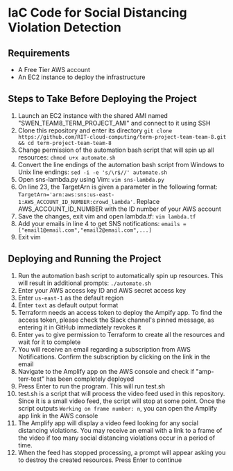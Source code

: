 # IaC Code for Social Distancing Violation Detection

## Requirements
- A Free Tier AWS account
- An EC2 instance to deploy the infrastructure

## Steps to Take Before Deploying the Project
1. Launch an EC2 instance with the shared AMI named "SWEN_TEAM8_TERM_PROJECT_AMI" and connect to it using SSH
2. Clone this repository and enter its directory `git clone https://github.com/RIT-cloud-computing/term-project-team-team-8.git && cd term-project-team-team-8`
3. Change permission of the automation bash script that will spin up all resources: `chmod u+x automate.sh`
4. Convert the line endings of the automation bash script from Windows to Unix line endings: `sed -i -e 's/\r$//' automate.sh`
5. Open sns-lambda.py using Vim: `vim sns-lambda.py`
6. On line 23, the TargetArn is given a parameter in the following format: `TargetArn='arn:aws:sns:us-east-1:AWS_ACCOUNT_ID_NUMBER:crowd_lambda'`. Replace AWS_ACCOUNT_ID_NUMBER with the ID number of your AWS account
7. Save the changes, exit vim and open lambda.tf: `vim lambda.tf`
8. Add your emails in line 4 to get SNS notifications: `emails = ["email1@email.com","email2@email.com",...]`
9. Exit vim

## Deploying and Running the Project
1. Run the automation bash script to automatically spin up resources. This will result in additional prompts: `./automate.sh`
2. Enter your AWS access key ID and AWS secret access key
3. Enter `us-east-1` as the default region
4. Enter `text` as default output format
5. Terraform needs an access token to deploy the Ampify app. To find the access token, please check the Slack channel's pinned message, as entering it in GitHub immediately revokes it
6. Enter `yes` to give permission to Terraform to create all the resources and wait for it to complete
7. You will receive an email regarding a subscription from AWS Notifications. Confirm the subscription by clicking on the link in the email
8. Navigate to the Amplify app on the AWS console and check if "amp-terr-test" has been completely deployed
9. Press Enter to run the program. This will run test.sh
10. test.sh is a script that will process the video feed used in this repository. Since it is a small video feed, the script will stop at some point. Once the script outputs `Working on frame number: n`, you can open the Amplify app link in the AWS console
11. The Amplify app will display a video feed looking for any social distancing violations. You may receive an email with a link to a frame of the video if too many social distancing violations occur in a period of time.
12. When the feed has stopped processing, a prompt will appear asking you to destroy the created resources. Press Enter to continue